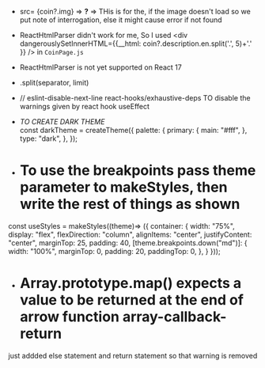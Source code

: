 + src= {coin?.img}    => **?** => THis is for the, if the image doesn't load so we put note of interrogation, else it might cause error if not found

+ ReactHtmlParser didn't work for me, So I used <div dangerouslySetInnerHTML={{__html: coin?.description.en.split('.', 5)+'.' }} /> in `CoinPage.js`

+ ReactHtmlParser is not yet supported on React 17

+ .split(separator, limit)

+ // eslint-disable-next-line react-hooks/exhaustive-deps 
   TO disable the warnings given by react hook useEffect


+  *TO CREATE DARK THEME*  
const darkTheme = createTheme({
    palette: {
      primary: {
        main: "#fff",
      },
      type: "dark",
    },
  });


+   # To use the breakpoints pass theme parameter to makeStyles, then write the rest of things as shown 
const useStyles = makeStyles((theme)=> ({
    container: {
      width: "75%",
      display: "flex",
      flexDirection: "column",
      alignItems: "center",
      justifyContent: "center",
      marginTop: 25,
      padding: 40,
      [theme.breakpoints.down("md")]: {
        width: "100%",
        marginTop: 0,
        padding: 20,
        paddingTop: 0, 
      },
    }
  }));


+ # Array.prototype.map() expects a value to be returned at the end of arrow function array-callback-return
just addded else statement and return statement so that warning is removed